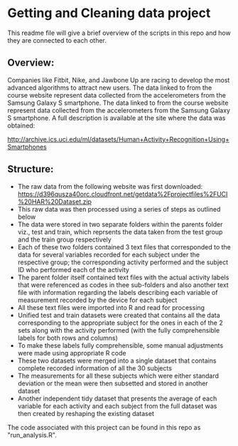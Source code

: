 Getting and Cleaning data project
==================================

This readme file will give a brief overview of the scripts in this repo and how they are connected to each other.

Overview:
---------

Companies like Fitbit, Nike, and Jawbone Up are racing to develop the most advanced algorithms to attract new users. The data linked to from the course website represent data collected from the accelerometers from the Samsung Galaxy S smartphone. The data linked to from the course website represent data collected from the accelerometers from the Samsung Galaxy S smartphone. A full description is available at the site where the data was obtained: 

http://archive.ics.uci.edu/ml/datasets/Human+Activity+Recognition+Using+Smartphones 

Structure:
----------

* The raw data from the following website was first downloaded: https://d396qusza40orc.cloudfront.net/getdata%2Fprojectfiles%2FUCI%20HAR%20Dataset.zip 
* This raw data was then processed using a series of steps as outlined below
* The data were stored in two separate folders within the parents folder viz., test and train, which reprsents the data taken from the test group and the train group respectively
* Each of these two folders contained 3 text files that corresponded to the data for several variables recorded for each subject under the respective group; the corresponding activity performed and the subject ID who performed each of the activity
* The parent folder itself contained text files with the actual activity labels that were referenced as codes in thee sub-folders and also another text file with information regarding the labels describing each variable of measurement recorded by the device for each subject
* All these text files were imported into R and read for processing
* Unified test and train datasets were created that contains all the data corresponding to the appropriate subject for the ones in each of the 2 sets along with the activity performed (with the fully comprehensible labels for both rows and columns)
* To make these labels fully comprehensible, some manual adjustments were made using appropriate R code
* These two datasets were merged into a single dataset that contains complete recorded information of all the 30 subjects
* The measurements for all these subjects which were either standard deviation or the mean were then subsetted and stored in another dataset
* Another independent tidy dataset that presents the average of each variable for each activity and each subject from the full dataset was then created by reshaping the existing dataset


The code associated with this project can be found in this repo as "run_analysis.R".




